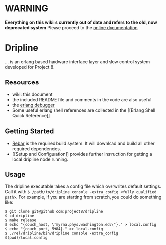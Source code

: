 # WARNING
**Everything on this wiki is currently out of date and refers to the old, now deprecated system**
Please proceed to the [online documentation](http://www.project8.org/dripline/index.html)




# Dripline

... is an erlang based hardware interface layer and slow control system developed for Project 8.

## Resources
* wiki: this document
* the included README file and comments in the code are also useful
* the [erlang debugger](http://erldocs.com/R13B02/runtime_tools/dbg.html)
* Some useful erlang shell references are collected in the [[Erlang Shell Quick Reference]]

## Getting Started
* [Rebar](http://www.github.com/basho/rebar) is the required build system. It will download and build all other required dependencies.
* [[Setup and Configuration]] provides further instruction for getting a local dripline node running.

## Usage
The dripline executable takes a config file which overwrites default settings. Call it with ```$ /path/to/dripline console -extra_config <fully qualified path>```. For example, if you are starting from scratch, you could do something like:

```shell
$ git clone git@github.com:project8/dripline
$ cd dripline
$ make release
$ echo "{couch_host, \"myrna.phys.washington.edu\"}." > local.config
$ echo "{couch_port, 5984}." >> local.config
$ ./rel/dripline/bin/dripline console -extra_config $(pwd)/local.config
```